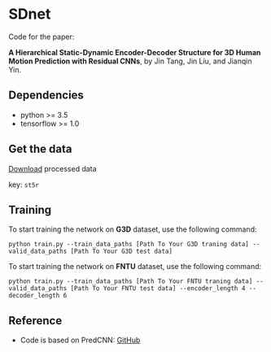 # SDnet 
Code for the paper: 

**A Hierarchical Static-Dynamic Encoder-Decoder Structure for 3D Human Motion Prediction with Residual CNNs**, by Jin Tang, Jin Liu, and Jianqin Yin.


## Dependencies

- python >= 3.5
- tensorflow >= 1.0
 
## Get the data
[Download](https://pan.baidu.com/s/1NcqhaQiOUl9vmeVQDXcs8Q) processed data

key:  ```st5r```
## Training

To start training the network on **G3D** dataset, use the following command:

```python train.py --train_data_paths [Path To Your G3D traning data] --valid_data_paths [Path To Your G3D test data]```

To start training the network on **FNTU** dataset, use the following command:

```python train.py --train_data_paths [Path To Your FNTU traning data] --valid_data_paths [Path To Your FNTU test data] --encoder_length 4 --decoder_length 6```
## Reference
- Code is based on PredCNN: [GitHub](https://github.com/xzr12/PredCNN)
